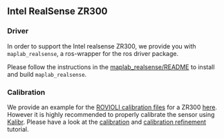 ## Intel RealSense ZR300

### Driver

In order to support the Intel realsense ZR300, we provide you with `maplab_realsense`, a ros-wrapper for the ros driver package.

Please follow the instructions in the [maplab_realsense/README](https://github.com/ethz-asl/maplab_realsense/blob/master/README.md) to install and build `maplab_realsense`.

### Calibration

We provide an example for the [ROVIOLI calibration files](https://github.com/ethz-asl/maplab/wiki/Sensor-Calibration-Format) for a ZR300 [here](http://robotics.ethz.ch/~asl-datasets/maplab/calibrations/vi_sensor_intel_realsense_zr300/). However it is highly recommended to properly calibrate the sensor using [Kalibr](https://github.com/ethz-asl/kalibr). Please have a look at the [calibration](https://github.com/ethz-asl/maplab/wiki/Initial-sensor-calibration-with-Kalibr) and [calibration refinement](https://github.com/ethz-asl/maplab/wiki/Sensor-calibration-refinement) tutorial.






